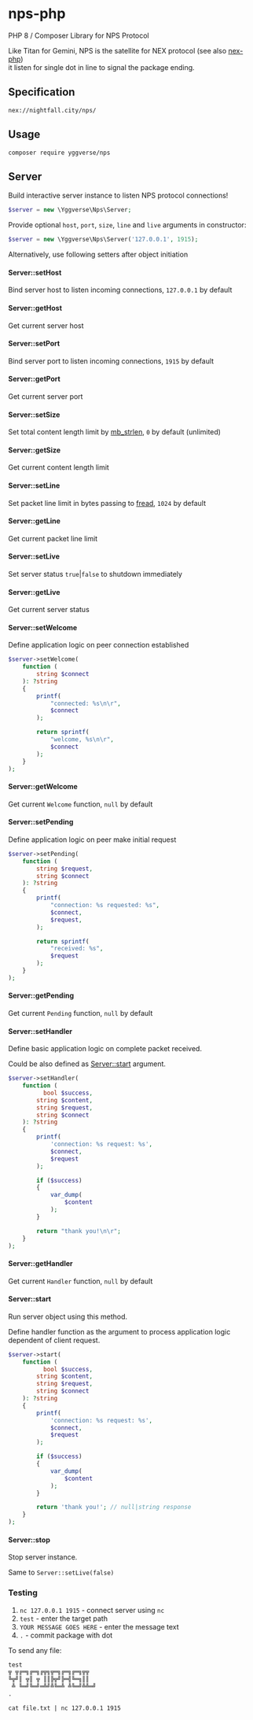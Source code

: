 # nps-php

PHP 8 / Composer Library for NPS Protocol

Like Titan for Gemini, NPS is the satellite for NEX protocol (see also [nex-php](https://github.com/YGGverse/nex-php))\
it listen for single dot in line to signal the package ending.

## Specification

`nex://nightfall.city/nps/`

## Usage

```
composer require yggverse/nps
```

## Server

Build interactive server instance to listen NPS protocol connections!

``` php
$server = new \Yggverse\Nps\Server;
```

Provide optional `host`, `port`, `size`, `line` and `live` arguments in constructor:

``` php
$server = new \Yggverse\Nps\Server('127.0.0.1', 1915);
```

Alternatively, use following setters after object initiation

#### Server::setHost

Bind server host to listen incoming connections, `127.0.0.1` by default

#### Server::getHost

Get current server host

#### Server::setPort

Bind server port to listen incoming connections, `1915` by default

#### Server::getPort

Get current server port

#### Server::setSize

Set total content length limit by [mb_strlen](https://www.php.net/manual/en/function.mb-strlen.php), `0` by default (unlimited)

#### Server::getSize

Get current content length limit

#### Server::setLine

Set packet line limit in bytes passing to [fread](https://www.php.net/manual/en/function.fread.php#length), `1024` by default

#### Server::getLine

Get current packet line limit

#### Server::setLive

Set server status `true`|`false` to shutdown immediately

#### Server::getLive

Get current server status

#### Server::setWelcome

Define application logic on peer connection established

``` php
$server->setWelcome(
    function (
        string $connect
    ): ?string
    {
        printf(
            "connected: %s\n\r",
            $connect
        );

        return sprintf(
            "welcome, %s\n\r",
            $connect
        );
    }
);
```

#### Server::getWelcome

Get current `Welcome` function, `null` by default

#### Server::setPending

Define application logic on peer make initial request

``` php
$server->setPending(
    function (
        string $request,
        string $connect
    ): ?string
    {
        printf(
            "connection: %s requested: %s",
            $connect,
            $request,
        );

        return sprintf(
            "received: %s",
            $request
        );
    }
);
```

#### Server::getPending

Get current `Pending` function, `null` by default

#### Server::setHandler

Define basic application logic on complete packet received.

Could be also defined as [Server::start](https://github.com/YGGverse/nps-php#serverstart) argument.

``` php
$server->setHandler(
    function (
          bool $success,
        string $content,
        string $request,
        string $connect
    ): ?string
    {
        printf(
            'connection: %s request: %s',
            $connect,
            $request
        );

        if ($success)
        {
            var_dump(
                $content
            );
        }

        return "thank you!\n\r";
    }
);
```

#### Server::getHandler

Get current `Handler` function, `null` by default

#### Server::start

Run server object using this method.

Define handler function as the argument to process application logic dependent of client request.

``` php
$server->start(
    function (
          bool $success,
        string $content,
        string $request,
        string $connect
    ): ?string
    {
        printf(
            'connection: %s request: %s',
            $connect,
            $request
        );

        if ($success)
        {
            var_dump(
                $content
            );
        }

        return 'thank you!'; // null|string response
    }
);
```

#### Server::stop

Stop server instance.

Same to `Server::setLive(false)`

### Testing

1. `nc 127.0.0.1 1915` - connect server using `nc`
2. `test` - enter the target path
3. `YOUR MESSAGE GOES HERE` - enter the message text
4. `.` - commit package with dot

To send any file:

``` file.txt
test
╦ ╦╔═╗╔═╗╔╦╗╦═╗╔═╗╔═╗╦╦
╚╦╝║ ╦║ ╦ ║║╠╦╝╠═╣╚═╗║║
 ╩ ╚═╝╚═╝═╩╝╩╚═╩ ╩╚═╝╩╩═╝
.
```

`cat file.txt | nc 127.0.0.1 1915`